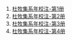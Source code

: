 1. [杜牧集系年校注-第1册](./杜牧集系年校注-第1册.pdf)
2. [杜牧集系年校注-第2册](./杜牧集系年校注-第2册.pdf)
3. [杜牧集系年校注-第3册](./杜牧集系年校注-第3册.pdf)
4. [杜牧集系年校注-第4册](./杜牧集系年校注-第4册.pdf)